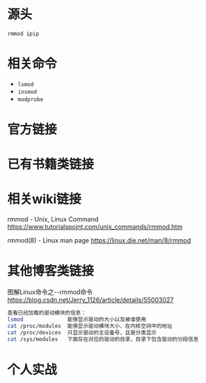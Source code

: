
# 源头

`rmmod ipip`

# 相关命令

- `lsmod`
- `insmod`
- `modprobe`

# 官方链接

# 已有书籍类链接

# 相关wiki链接

rmmod - Unix, Linux Command https://www.tutorialspoint.com/unix_commands/rmmod.htm

rmmod(8) - Linux man page https://linux.die.net/man/8/rmmod

# 其他博客类链接

图解Linux命令之--rmmod命令 https://blog.csdn.net/Jerry_1126/article/details/55003027
```sh
查看已经加载的驱动模块的信息：
lsmod              能够显示驱动的大小以及被谁使用  
cat /proc/modules  能够显示驱动模块大小、在内核空间中的地址
cat /proc/devices  只显示驱动的主设备号，且是分类显示 
cat /sys/modules   下面存在对应的驱动的目录，目录下包含驱动的分段信息
```

# 个人实战
